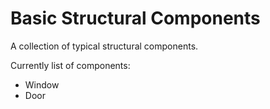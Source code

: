 # Basic Structural Components
A collection of typical structural components.

Currently list of components:

* Window
* Door